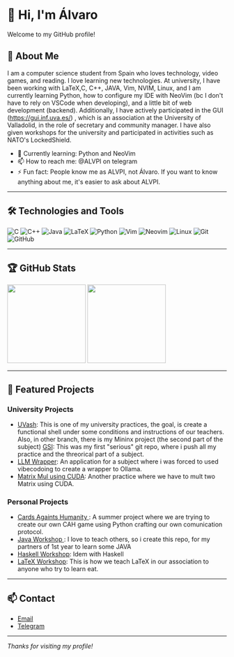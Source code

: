 # 👋 Hi, I'm Álvaro 

Welcome to my GitHub profile!

## 🚀 About Me

I am a computer science student from Spain who loves technology, video games, and reading.
I love learning new technologies. At university, I have been working with LaTeX,C, C++, JAVA, Vim, NVIM, Linux, and I am currently learning Python, how to configure my IDE with NeoVim (bc I don't have to rely on VSCode when developing), and a little bit of web development (backend).
Additionally, I have actively participated in the GUI (https://gui.inf.uva.es/) , which is an association at the University of Valladolid, in the role of secretary and community manager.
I have also given workshops for the university and participated in activities such as NATO's LockedShield.

- 🌱 Currently learning: Python and NeoVim
- 📫 How to reach me: @ALVPI on telegram 
- ⚡ Fun fact: People know me as ALVPI, not Álvaro. If you want to know anything about me, it's easier to ask about ALVPI.

---

## 🛠️ Technologies and Tools
![C](https://img.shields.io/badge/-C-333333?style=flat&logo=c)
![C++](https://img.shields.io/badge/-C++-333333?style=flat&logo=cpp)
![Java](https://img.shields.io/badge/-Java-333333?style=flat&logo=java)
![LaTeX](https://img.shields.io/badge/-LaTeX-333333?style=flat&logo=latex)
![Python](https://img.shields.io/badge/-Python-333333?style=flat&logo=python)
![Vim](https://img.shields.io/badge/-Vim-333333?style=flat&logo=vim)
![Neovim](https://img.shields.io/badge/-Neovim-333333?style=flat&logo=neovim)
![Linux](https://img.shields.io/badge/-Linux-333333?style=flat&logo=linux)
![Git](https://img.shields.io/badge/-Git-333333?style=flat&logo=git)
![GitHub](https://img.shields.io/badge/-GitHub-333333?style=flat&logo=github)

---

## 🏆 GitHub Stats

<p>
  <img height="180em" src="https://github-readme-stats.vercel.app/api?username=ALVPI&show_icons=true&hide_border=true&count_private=true&theme=radical" />
  <img height="180em" src="https://github-readme-stats.vercel.app/api/top-langs/?username=ALVPI&layout=compact&langs_count=8&hide_border=true&theme=radical"/>
</p>

---

## 📂 Featured Projects
### University Projects
- [UVash](https://github.com/ALVPI/ESO): This is one of my university practices, the goal, is create a functional shell under some conditions and instructions of our teachers. Also, in other branch, there is my Mininx project (the second part of the subject)
 [GSI](https://github.com/ALVPI/GSI): This was my first "serious" git repo, where i push all my practice and the threorical part of a subject.
- [LLM Wrapper](https://github.com/ALVPI/DIAS):  An application for a subject where i was forced to used vibecodoing to create a wrapper to Ollama.
- [Matrix Mul using CUDA](https://github.com/ALVPI/CPARCUDA): Another practice where we have to mult two Matrix using CUDA.
### Personal Projects
- [Cards Againts Humanity ](https://github.com/ALVPI/CardsAgainstHumanity-): A summer project where we are trying to create our own CAH game using Python crafting our own comunication protocol.
- [Java Workshop ](https://github.com/ALVPI/EjerciciosFPRO): I love to teach others, so i create this repo, for my partners of 1st year to learn some JAVA
- [Haskell Workshop](https://github.com/ALVPI/Haskell-PAR): Idem with Haskell
- [LaTeX Workshop](https://github.com/GrupoUniversitarioDeInformatica/TalleresLatex): This is how we teach LaTeX in our association to anyone who try to learn eat.
<!-- Add more projects as you wish -->

---

## 📫 Contact

- [Email](mailto:a.lopezprimo2000@icloud.com)
- [Telegram](https://t.me/ALVPI)
---

_Thanks for visiting my profile!_

<!-- Feel free to customize this README to your style. If you have a personal website or dashboard, add it above 😉 -->
